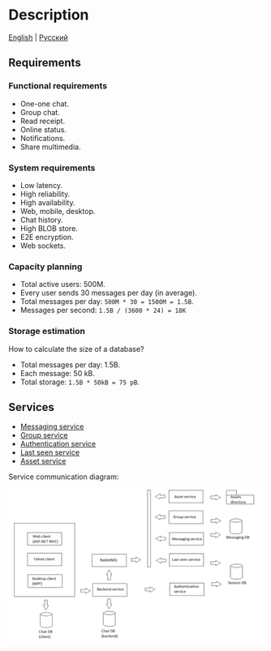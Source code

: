# Description

[English](Description.md) | [Русский](Description.ru.md)

## Requirements

### Functional requirements 

- One-one chat.
- Group chat.
- Read receipt.
- Online status.
- Notifications.
- Share multimedia.

### System requirements

- Low latency.
- High reliability.
- High availability.
- Web, mobile, desktop.
- Chat history. 
- High BLOB store.
- E2E encryption.
- Web sockets.

### Capacity planning

- Total active users: 500M.
- Every user sends 30 messages per day (in average).
- Total messages per day: `500M * 30 = 1500M = 1.5B`.
- Messages per second: `1.5B / (3600 * 24) = 18K`

### Storage estimation 

How to calculate the size of a database? 

- Total messages per day: 1.5B.
- Each message: 50 kB.
- Total storage: `1.5B * 50kB = 75 pB`.

## Services 

- [Messaging service](Services/MessagingService.md)
- [Group service](Services/MessagingService.md)
- [Authentication service](Services/AuthenticationService.md)
- [Last seen service](Services/LastSeenService.md)
- [Asset service](Services/AssetService.md)

Service communication diagram:

![SystemOverview](../img/Convo/SystemOverview.png)
